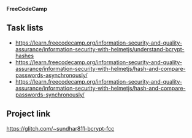 **FreeCodeCamp**

## Task lists
* https://learn.freecodecamp.org/information-security-and-quality-assurance/information-security-with-helmetjs/understand-bcrypt-hashes
* https://learn.freecodecamp.org/information-security-and-quality-assurance/information-security-with-helmetjs/hash-and-compare-passwords-asynchronously/
* https://learn.freecodecamp.org/information-security-and-quality-assurance/information-security-with-helmetjs/hash-and-compare-passwords-synchronously/

## Project link
https://glitch.com/~sundhar811-bcrypt-fcc
